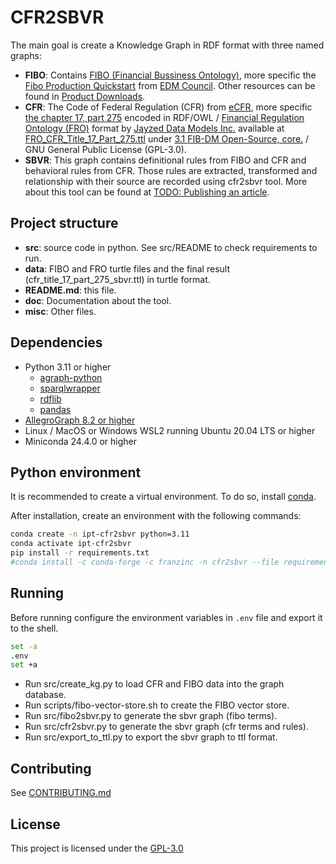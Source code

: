 # CFR2SBVR

The main goal is create a Knowledge Graph in RDF format with three named graphs:

- **FIBO**: Contains [FIBO (Financial Bussiness Ontology)](https://github.com/edmcouncil/fibo), more specific the [Fibo Production Quickstart](https://spec.edmcouncil.org/fibo/ontology/master/2024Q2/prod.fibo-quickstart.ttl) from [EDM Council](https://edmcouncil.org/). Other resources can be found in [Product Downloads](https://edmconnect.edmcouncil.org/okgspecialinterestgroup/resources-sig-link/resources-sig-link-fibo-products-download). 
- **CFR**: The Code of Federal Regulation (CFR) from [eCFR](https://www.ecfr.gov/), more specific [the chapter 17, part 275](https://www.ecfr.gov/current/title-17/chapter-II/part-275) encoded in RDF/OWL / [Financial Regulation Ontology (FRO)](https://finregont.com/) format by [Jayzed Data Models Inc.](https://jayzed.com/) available at [FRO_CFR_Title_17_Part_275.ttl](https://finregont.com/fro/cfr/FRO_CFR_Title_17_Part_275.ttl) under [3.1 FIB-DM Open-Source, core.](https://jayzed.com/terms-of-use/) / GNU General Public License (GPL-3.0).
- **SBVR**: This graph contains definitional rules from FIBO and CFR and behavioral rules from CFR. Those rules are extracted, transformed and relationship with their source are recorded using cfr2sbvr tool. More about this tool can be found at [TODO: Publishing an article](some-url).

## Project structure

- **src**: source code in python. See src/README to check requirements to run.
- **data**: FIBO and FRO turtle files and the final result (cfr_title_17_part_275_sbvr.ttl) in turtle format.
- **README.md**: this file.
- **doc**: Documentation about the tool.
- **misc**: Other files.

## Dependencies

- Python 3.11 or higher
    - [agraph-python](https://github.com/edmcouncil/agraph-python)
    - [sparqlwrapper](https://github.com/rdflib/sparqlwrapper)
    - [rdflib](https://github.com/RDFLib/rdflib)
    - [pandas](https://pandas.pydata.org/)
- [AllegroGraph 8.2 or higher](https://franz.com/agraph/support/documentation/8.2.1/agraph-quick-start.html)
- Linux / MacOS or Windows WSL2 running Ubuntu 20.04 LTS or higher
- Miniconda 24.4.0 or higher

## Python environment

It is recommended to create a virtual environment. To do so, install [conda](https://docs.conda.io/en/latest/).

After installation, create an environment with the following commands:

```bash
conda create -n ipt-cfr2sbvr python=3.11
conda activate ipt-cfr2sbvr
pip install -r requirements.txt
#conda install -c conda-forge -c franzinc -n cfr2sbvr --file requirements.txt 
```

## Running

Before running configure the environment variables in `.env` file and export it to the shell.

```bash
set -a
.env
set +a 
```

- Run src/create_kg.py to load CFR and FIBO data into the graph database.
- Run scripts/fibo-vector-store.sh to create the FIBO vector store.
- Run src/fibo2sbvr.py to generate the sbvr graph (fibo terms).
- Run src/cfr2sbvr.py to generate the sbvr graph (cfr terms and rules).
- Run src/export_to_ttl.py to export the sbvr graph to ttl format.

## Contributing

See [CONTRIBUTING.md](CONTRIBUTING.md)

## License

This project is licensed under the [GPL-3.0](https://www.gnu.org/licenses/gpl-3.0.en.html)